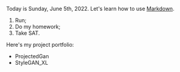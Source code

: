 Today is Sunday, June 5th, 2022.
Let's learn how to use [Markdown](https://www.markdownguide.org/cheat-sheet/).

1. Run;
2. Do my homework;
3. Take SAT.

Here's my project portfolio:
- ProjectedGan
- StyleGAN_XL
